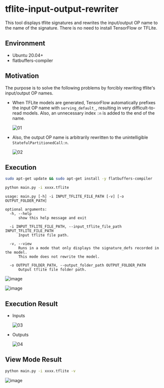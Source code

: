 # tflite-input-output-rewriter
This tool displays tflite signatures and rewrites the input/output OP name to the name of the signature. There is no need to install TensorFlow or TFLite.

## Environment
- Ubuntu 20.04+
- flatbuffers-compiler

## Motivation
The purpose is to solve the following problems by forcibly rewriting tflite's input/output OP names.

- When TFLite models are generated, TensorFlow automatically prefixes the input OP name with `serving_default_`, resulting in very difficult-to-read models. Also, an unnecessary index `:n` is added to the end of the name.

  ![01](https://github.com/PINTO0309/tflite-input-output-rewriter/assets/33194443/c83f4722-aca6-4fd6-910e-b23b20357706)

- Also, the output OP name is arbitrarily rewritten to the unintelligible `StatefulPartitionedCall:n`.

  ![02](https://github.com/PINTO0309/tflite-input-output-rewriter/assets/33194443/5d73d9e1-cae3-498f-8de6-371a8ddb9ce6)

## Execution
```bash
sudo apt-get update && sudo apt-get install -y flatbuffers-compiler

python main.py -i xxxx.tflite
```
```
usage: main.py [-h] -i INPUT_TFLITE_FILE_PATH [-v] [-o OUTPUT_FOLDER_PATH]

optional arguments:
  -h, --help
      show this help message and exit

  -i INPUT_TFLITE_FILE_PATH, --input_tflite_file_path INPUT_TFLITE_FILE_PATH
      Input tflite file path.

  -v, --view
      Runs in a mode that only displays the signature_defs recorded in the model.
      This mode does not rewrite the model.

  -o OUTPUT_FOLDER_PATH, --output_folder_path OUTPUT_FOLDER_PATH
      Output tflite file folder path.
```

![image](https://github.com/PINTO0309/tflite-input-output-rewriter/assets/33194443/d676da7d-533f-4fca-b5c5-09a737ffb118)

![image](https://github.com/PINTO0309/tflite-input-output-rewriter/assets/33194443/d58dca0f-ac51-4545-b49b-32f22e7a39ad)

## Execution Result
- Inputs

  ![03](https://github.com/PINTO0309/tflite-input-output-rewriter/assets/33194443/b0b4bf83-bbcf-4a26-aaf9-86e9feaf69de)

- Outputs

  ![04](https://github.com/PINTO0309/tflite-input-output-rewriter/assets/33194443/bedffe08-c072-4b07-af8f-d763a2708907)

## View Mode Result
```bash
python main.py -i xxxx.tflite -v
```
![image](https://github.com/PINTO0309/tflite-input-output-rewriter/assets/33194443/0d43d93d-647d-40f1-b464-662e39dcf228)
